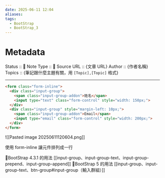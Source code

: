 ```yaml
---
date: 2025-06-11 12:04
aliases: 
tags:
  - BootStrap
  - BootStrap_3
---
```

# Metadata
Status :: 🌱
Note Type :: 📰
Source URL :: {文章 URL}
Author :: {作者名稱}
Topics :: {筆記跟什麼主題有關，用 `[Topic],[Topic]` 格式}

---

```html
<form class="form-inline">
  <div class="input-group">
    <span class="input-group-addon">姓名</span>
    <input type="text" class="form-control" style="width: 150px;">
  </div>
  <div class="input-group" style="margin-left: 10px;">
    <span class="input-group-addon">Email</span>
    <input type="email" class="form-control" style="width: 200px;">
  </div>
</form>
```

![[Pasted image 20250611120604.png]]

使用 form-inline 讓元件排列成一行

📑BootStrap 4.3.1 的用法 [[input-group、input-group-text、input-group-prepend、input-group-append]]
📑BootStrap 5 的用法 [[input-group、input-group-text、btn-group#input-group（輸入群組）]]